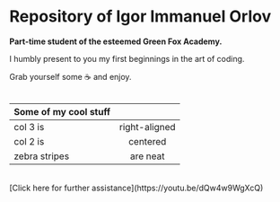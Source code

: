 # Repository of Igor Immanuel Orlov 
<strong>Part-time student of the esteemed Green Fox Academy.</strong> 

I humbly present to you my first beginnings in the art of coding.

Grab yourself some :coffee: and enjoy.
<br/><br/>

| Some of my cool stuff        |               |
| -------------                |:-------------:|
| col 3 is                     | right-aligned |
| col 2 is                     | centered      |
| zebra stripes                | are neat      |
<br/>
[Click here for further assistance](https://youtu.be/dQw4w9WgXcQ)
